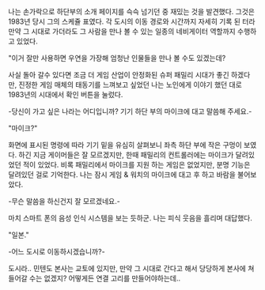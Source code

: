 나는 손가락으로 하단부의 소개 페이지를 슥슥 넘기던 중 재밌는 것을 발견했다. 그것은 1983년 당시 그의 스케쥴 표였다. 각 도시의 이동 경로와 시간까지 자세히 기록 된 터라 만약 그 시대로 가더라도 그 사람을 만나 볼 수 있는 일종의 네비게이터 역할까지 수행하고 있었다.

"이거 잘만 사용하면 우연을 가장해 엄청난 인물들을 만나 볼 수도 있겠는데?

사실 돌아 갈수 있다면 조금 더 게임 산업이 안정화된 슈퍼 패밀리 시대가 좋긴 하겠다만, 진정한 게임 매체의 태동기를 느껴보고 싶었던 나는 노인에게 이야기 했던 대로 1983년의 시대에서 확인 버튼을 눌렀다.

-당신이 가고 싶은 나라는 어디입니까? 기기 하단 부의 마이크에 대고 말씀해 주세요.-

"마이크?"

화면에 표시된 명령에 따라 기기 밑을 유심히 살펴보니 좌측 하단 부에 작은 구멍이 보였다. 하긴 지금 게이머들은 잘 모르겠지만, 한때 패밀리의 컨트롤러에는 마이크가 달려있었던 적이 있었다. 비록 패밀리에서 마이크를 지원 하는 게임은 없었지만, 분명 기능은 달려있던 걸로 기억한다. 나는 잠시 게임 & 워치의 마이크에 대고 후 하고 바람을 불어보았다.

-무슨 말씀을 하신건지 잘 모르겠네요.-

마치 스마트 폰의 음성 인식 시스템을 보는 듯하군. 나는 피식 웃음을 흘리며 대답했다.

"일본."

-어느 도시로 이동하시겠습니까?-

도시라.. 민텐도 본사는 교토에 있지만, 만약 그 시대로 간다고 해서 당당하게 본사에 쳐들어갈 수는 없겠지? 어떻게든 연결 고리를 만들어야하는데..